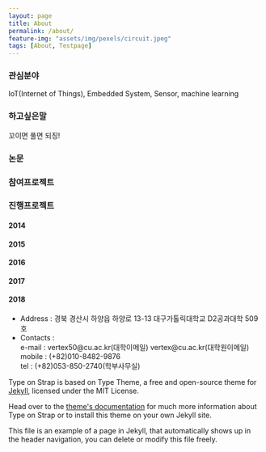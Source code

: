 ```yaml
---
layout: page
title: About
permalink: /about/
feature-img: "assets/img/pexels/circuit.jpeg"
tags: [About, Testpage]
---
```



 <h3>관심분야</h3>
IoT(Internet of Things), Embedded System, Sensor, machine learning

<h3>하고싶은말</h3>
꼬이면 풀면 되징!
<h3>논문</h3>

<h3>참여프로젝트</h3>

<h3>진행프로젝트</h3>

<h4>2014</h4>
<h4>2015</h4> 
<h4>2016</h4> 
<h4>2017</h4> 
<h4>2018</h4>

<ul>
 <li>Address : 경북 경산시 하양읍 하양로 13-13 대구가톨릭대학교 D2공과대학 509호</li>
 <li>Contacts : </li>
e-mail : vertex50@cu.ac.kr(대학이메일) vertex@cu.ac.kr(대학원이메일)<br/>
mobile : (+82)010-8482-9876 <br/>
tel : (+82)053-850-2740(학부사무실)<br/>
 </ul>

Type on  Strap is based on Type Theme, a free and open-source theme for [Jekyll](http://jekyllrb.com/), licensed under the MIT License.

Head over to the [theme's documentation](https://github.io/sylhare/Type-on-Strap) for much more information about Type on Strap or to install this theme on your own Jekyll site.

This file is an example of a page in Jekyll, that automatically shows up in the header navigation, you can delete or modify this file freely.
 
